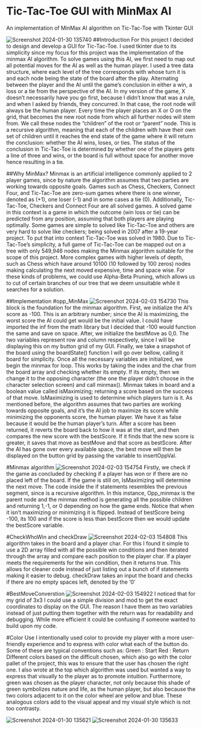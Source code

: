 # Tic-Tac-Toe GUI with MinMax AI

An implementation of MinMax AI algorithm on Tic-Tac-Toe with Tkinter GUI 

![Screenshot 2024-01-30 135740](https://github.com/arisocorro/TicTacToeGUI/assets/158087556/2926a957-94aa-4d75-a02c-648583db8fe9)
##Introduction
For this project I decided to design and develop a GUI for Tic-Tac-Toe. I used tkinter due to its simplicity since my focus for this project was the implementation of the minmax AI algorithm. To solve games using this AI, we first need to map out all potential moves for the AI as well as the human player.  I used a tree data structure, where each level of the tree corresponds with whose turn it is and each node being the state of the board after the play. Alternating between the player and the AI until the game’s conclusion in either a win, a loss or a tie from the perspective of the AI.
 In my version of the game, X doesn’t necessarily have you go first, because I didn’t know that was a rule, and when I asked by friends, they concurred. In that case, the root node will always be the human player. Every time the player places an X or O on the grid, that becomes the new root node from which all further nodes will stem from. We call these nodes the “children” of the root or “parent” node. This is a recursive algorithm, meaning that each of the children with have their own set of children until it reaches the end state of the game where it will return the conclusion: whether the AI wins, loses, or ties. The status of the conclusion in Tic-Tac-Toe is determined by whether one of the players gets a line of three and wins, or the board is full without space for another move hence resulting in a tie. 

##Why MinMax?
Minmax is an artificial intelligence commonly applied to 2 player games, since by nature the algorithm assumes that two parties are working towards opposite goals. Games such as Chess, Checkers, Connect Four, and Tic-Tac-Toe are zero-sum games where there is one winner, denoted as (+1), one loser (-1) and in some cases a tie (0). 
Additionally, Tic-Tac-Toe, Checkers and Connect Four are all solved games. A solved game in this context is a game in which the outcome (win loss or tie) can be predicted from any position, assuming that both players are playing optimally. Some games are simple to solved like Tic-Tac-Toe and others are very hard to solve like checkers; being solved in 2007 after a 19-year project. To put that into context Tic-Tac-Toe was solved in 1980. 
Due to Tic-Tac-Toe’s simplicity, a full game of Tic-Tac-Toe can be mapped out on a tree with only 549,946 nodes making the Minmax algorithm suitable for the scope of this project. More complex games with higher levels of depth, such as Chess which have around 10100 (10 followed by 100 zeros) nodes making calculating the next moved expensive, time and space wise. For these kinds of problems, we could use Alpha-Beta Pruning, which allows us to cut of certain branches of our tree that we deem unsuitable while it searches for a solution.  

##Implementation
#opp_MinMax
![Screenshot 2024-02-03 154730](https://github.com/arisocorro/TicTacToeGUI/assets/158087556/3ac56739-52ef-4147-bc80-39e2a3381075)
This block is the foundation for the minmax algorithm. First, we initialize the AI’s score as -100. This is an arbitrary number; since the AI is maximizing, the worst score the AI could get would be the initial value. I could have imported the inf from the math library but I decided that -100 would function the same and save on space. 
After, we initialize the bestMove as 0,0. The two variables represent row and column respectively, since I will be displaying this on my button grid of my GUI. Finally, we take a snapshot of the board using the boardState() function I will go over bellow, calling it board for simplicity. 
Once all the necessary variables are initialized, we begin the minmax for loop. This works by taking the index and the char from the board array and checking whether its empty. If its empty, then we change it to the opposing character (the one the player didn’t choose in the character selection screen) and call minmax(). 
Minmax takes in board and a boolean value called isMaximizing; returning a score based on the success of that move. IsMaximizing is used to determine which players turn is it. As mentioned before, the algorithm assumes that two parties are working towards opposite goals, and it’s the AI job to maximize its score while minimizing the opponents score, the human player. We have it as false because it would be the human player’s turn. 
After a score has been returned, it reverts the board back to how it was at the start, and then compares the new score with the bestScore. If it finds that the new score is greater, it saves that move as bestMove and that score as bestScore. After the AI has gone over every available space, the best move will then be displayed on the button grid by passing the variable to insertOppVal.

#Minmax algorithm
![Screenshot 2024-02-03 154754](https://github.com/arisocorro/TicTacToeGUI/assets/158087556/389fd1ad-044a-422b-80d6-e9e050a8aead)
Firstly, we check if the game as concluded by checking if a player has won or if there are no placed left of the board. If the game is still on, IsMaximizing will determine the next move. The code inside the if statements resembles the previous segment, since is a recursive algorithm. In this instance, Opp_minmax is the parent node and the minmax method is generating all the possible children and returning 1,-1, or 0 depending on how the game ends. 
Notice that when it isn’t maximizing or minimizing it is flipped. Instead of bestScore being -100, its 100 and if the score is less than bestScore then we would update the bestScore variable. 

#CheckWhoWin and checkDraw
![Screenshot 2024-02-03 154808](https://github.com/arisocorro/TicTacToeGUI/assets/158087556/a7e2660f-bb52-4061-952f-584013172c94)
This algorithm takes in the board and a player char. For this I found it simple to use a 2D array filled with all the possible win conditions and then iterated through the array and compare each position to the player char. If a player meets the requirements for the win condition, then it returns true. This allows for cleaner code instead of just listing out a bunch of if statements making it easier to debug. 
checkDraw takes an input the board and checks if there are no empty spaces left, denoted by the ‘0’

#BestMoveConverstion
![Screenshot 2024-02-03 154922](https://github.com/arisocorro/TicTacToeGUI/assets/158087556/2e2c6269-fe01-42ad-810f-7bedd6bdb2d6)
I noticed that for my grid of 3x3 I could use a simple division and mod to get the exact coordinates to display on the GUI. The reason I have them as two variables instead of just putting them together with the return was for readability and debugging. While more efficient it could be confusing if someone wanted to build upon my code. 

#Color Use 
I intentionally used color to provide my player with a more user-friendly experience and to express with color what each of the button do. Some of these are typical conventions such as: 
Green : Start 
Red : Return
Different colors based on the difficult chosen, which also go with the color pallet of the project, this was to ensure that the user has chosen the right one. I also wrote at the top which algorithm was used but wanted a way to express that visually to the player as to promote intuition. 
Furthermore, green was chosen as the player character, not only because this shade of green symbolizes nature and life, as the human player, but also because the two colors adjacent to it on the color wheel are yellow and blue. These analogous colors add to the visual appeal and my visual style which is not too contrasty. 

![Screenshot 2024-01-30 135621](https://github.com/arisocorro/TicTacToeGUI/assets/158087556/92e9875f-c0d5-40f7-a75c-116c3f8ee572) ![Screenshot 2024-01-30 135633](https://github.com/arisocorro/TicTacToeGUI/assets/158087556/f820a91e-25a1-42e9-be02-eb6d569abc82)
